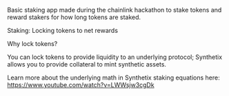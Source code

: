Basic staking app made during the chainlink hackathon to stake tokens and reward stakers for how long tokens are staked.

Staking: Locking tokens to net rewards

Why lock tokens?

You can lock tokens to provide liquidity to an underlying protocol; Synthetix allows you to provide collateral to mint synthetic assets.

Learn more about the underlying math in Synthetix staking equations here: https://www.youtube.com/watch?v=LWWsjw3cgDk

